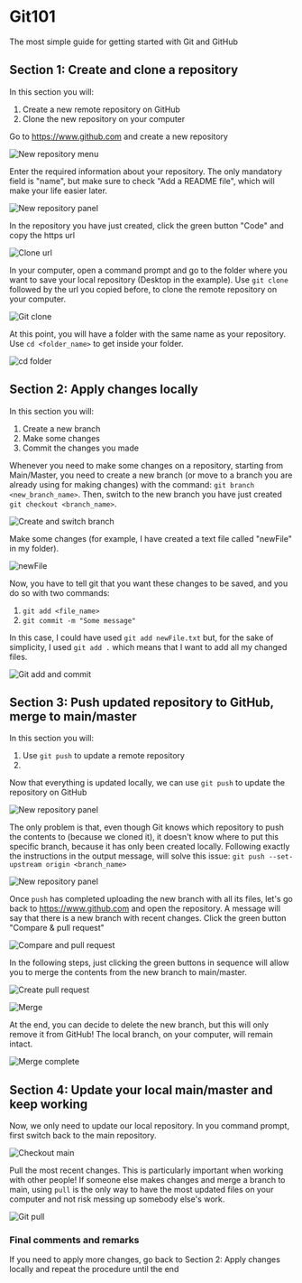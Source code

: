 # Git101
The most simple guide for getting started with Git and GitHub

## Section 1: Create and clone a repository

In this section you will:
1. Create a new remote repository on GitHub
1. Clone the new repository on your computer

Go to https://www.github.com and create a new repository

![New repository menu](./img/001.png)


Enter the required information about your repository.
The only mandatory field is "name", but make sure to check "Add a README file", which will make your life easier later.

![New repository panel](./img/002.png)


In the repository you have just created, click the green button "Code" and copy the https url

![Clone url](./img/003.png)

In your computer, open a command prompt and go to the folder where you want to save your local repository (Desktop in the example).
Use `git clone` followed by the url you copied before, to clone the remote repository on your computer.

![Git clone](./img/004.png)

At this point, you will have a folder with the same name as your repository.
Use `cd <folder_name>` to get inside your folder.

![cd folder](./img/006.png)


## Section 2: Apply changes locally

In this section you will:
1. Create a new branch
1. Make some changes
1. Commit the changes you made

Whenever you need to make some changes on a repository, starting from Main/Master, you need to create a new branch (or move to a branch you are already using for making changes) with the command: `git branch <new_branch_name>`.
Then, switch to the new branch you have just created `git checkout <branch_name>`.

![Create and switch branch](./img/007.png)

Make some changes (for example, I have created a text file called "newFile" in my folder).

![newFile](./img/008.png)

Now, you have to tell git that you want these changes to be saved, and you do so with two commands:
1. `git add <file_name>`
1. `git commit -m "Some message"`

In this case, I could have used `git add newFile.txt` but, for the sake of simplicity, I used `git add .` which means that I want to add all my changed files.

![Git add and commit](./img/009.png)

## Section 3: Push updated repository to GitHub, merge to main/master

In this section you will:
1. Use `git push` to update a remote repository
1. 

Now that everything is updated locally, we can use `git push` to update the repository on GitHub

![New repository panel](./img/010.png)

The only problem is that, even though Git knows which repository to push the contents to (because we cloned it), it doesn't know where to put this specific branch, because it has only been created locally.
Following exactly the instructions in the output message, will solve this issue: `git push --set-upstream origin <branch_name>`

![New repository panel](./img/011.png)

Once `push` has completed uploading the new branch with all its files, let's go back to https://www.github.com and open the repository. A message will say that there is a new branch with recent changes. Click the green button "Compare & pull request"

![Compare and pull request](./img/012.png)

In the following steps, just clicking the green buttons in sequence will allow you to merge the contents from the new branch to main/master.

![Create pull request](./img/013.png)

![Merge](./img/014.png)

At the end, you can decide to delete the new branch, but this will only remove it from GitHub! The local branch, on your computer, will remain intact.

![Merge complete](./img/015.png)


## Section 4: Update your local main/master and keep working

Now, we only need to update our local repository. In you command prompt, first switch back to the main repository.

![Checkout main](./img/016.png)

Pull the most recent changes.
This is particularly important when working with other people! If someone else makes changes and merge a branch to main, using `pull` is the only way to have the most updated files on your computer and not risk messing up somebody else's work.

![Git pull](./img/017.png)

### Final comments and remarks
If you need to apply more changes, go back to Section 2: Apply changes locally and repeat the procedure until the end